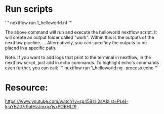 
# Run scripts
'''
nextflow run 1_helloworld.nf
'''

The above command will run and execute the helloworld nextflow script. It will create an output folder called "work". Within this is the outputs of the nextflow pipeline.
... Alternatively, you can specificy the outputs to be placed in a specific path. 


Note. If you want to add logs that print to the terminal in nextflow, in the nextflow script, just add in echo commands. 
To highlight echo's commands even further, you can call:
'''
nextflow run 1_helloworld.ng -process.echo 
'''

# Resource:
https://www.youtube.com/watch?v=sp45Bzri2sA&list=PLe1-kjuYBZ07r9atHzJmxpZjsxPOBHLf9
